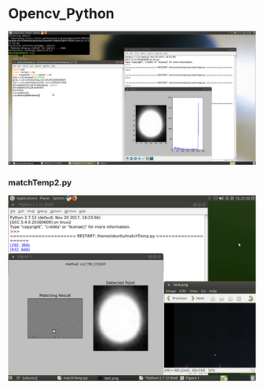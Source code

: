 # Opencv_Python
![image](https://github.com/tsaiminghsu/Opencv_Python/blob/master/matchHistogram.png)
### matchTemp2.py
![image](https://github.com/tsaiminghsu/Opencv_Python/blob/master/match.png)
